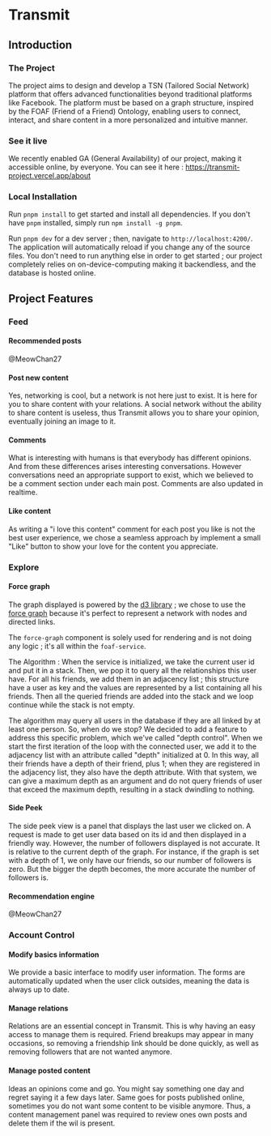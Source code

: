 # Transmit

## Introduction

### The Project

The project aims to design and develop a TSN (Tailored Social Network) platform that offers advanced functionalities beyond traditional platforms like Facebook. The platform must be based on a graph structure, inspired by the FOAF (Friend of a Friend) Ontology, enabling users to connect, interact, and share content in a more personalized and intuitive manner.

### See it live

We recently enabled GA (General Availability) of our project, making it accessible online, by everyone.
You can see it here : https://transmit-project.vercel.app/about

### Local Installation

Run `pnpm install` to get started and install all dependencies.
If you don't have `pnpm` installed, simply run `npm install -g pnpm`.

Run `pnpm dev` for a dev server ; then, navigate to `http://localhost:4200/`. The application will automatically reload if you change any of the source files. You don't need to run anything else in order to get started ; our project completely relies on on-device-computing making it backendless, and the database is hosted online.

## Project Features

### Feed

#### Recommended posts

@MeowChan27

#### Post new content

Yes, networking is cool, but a network is not here just to exist. It is here for you to share content with your relations. A social network without the ability to share content is useless, thus Transmit allows you to share your opinion, eventually joining an image to it.

#### Comments

What is interesting with humans is that everybody has different opinions. And from these differences arises interesting conversations. However conversations need an appropriate support to exist, which we believed to be a comment section under each main post. Comments are also updated in realtime.

#### Like content

As writing a "i love this content" comment for each post you like is not the best user experience, we chose a seamless approach by implement a small "Like" button to show your love for the content you appreciate.

### Explore

#### Force graph

The graph displayed is powered by the [d3 library](https://d3js.org/) ; we chose to use the [force graph](https://observablehq.com/@d3/disjoint-force-directed-graph/2?intent=fork) because it's perfect to represent a network with nodes and directed links.

The `force-graph` component is solely used for rendering and is not doing any logic ; it's all within the `foaf-service`. 

The Algorithm : 
When the service is initialized, we take the current user id and put it in a stack. Then, we pop it to query all the relationships this user have. For all his friends, we add them in an adjacency list ; this structure have a user as key and the values are represented by a list containing all his friends. Then all the queried friends are added into the stack and we loop continue while the stack is not empty. 

The algorithm may query all users in the database if they are all linked by at least one person. So, when do we stop? We decided to add a feature to address this specific problem, which we've called "depth control". When we start the first iteration of the loop with the connected user, we add it to the adjacency list with an attribute called "depth" initialized at 0. In this way, all their friends have a depth of their friend, plus 1; when they are registered in the adjacency list, they also have the depth attribute. With that system, we can give a maximum depth as an argument and do not query friends of user that exceed the maximum depth, resulting in a stack dwindling to nothing.


#### Side Peek
The side peek view is a panel that displays the last user we clicked on. A request is made to get user data based on its id and then displayed in a friendly way. However, the number of followers displayed is not accurate. It is relative to the current depth of the graph. For instance, if the graph is set with a depth of 1, we only have our friends, so our number of followers is zero. But the bigger the depth becomes, the more accurate the number of followers is.

#### Recommendation engine

@MeowChan27

### Account Control

#### Modify basics information
We provide a basic interface to modify user information. The forms are automatically updated when the user click outsides, meaning the data is always up to date. 

#### Manage relations

Relations are an essential concept in Transmit. This is why having an easy access to manage them is required. Friend breakups may appear in many occasions, so removing a friendship link should be done quickly, as well as removing followers that are not wanted anymore. 

#### Manage posted content

Ideas an opinions come and go. You might say something one day and regret saying it a few days later. Same goes for posts published online, sometimes you do not want some content to be visible anymore. Thus, a content management panel was required to review ones own posts and delete them if the wil is present.  
